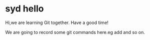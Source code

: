 # syd hello
Hi,we are learning Git together.
Have a good time!

We are going to record some git commands here.eg add and so on.
